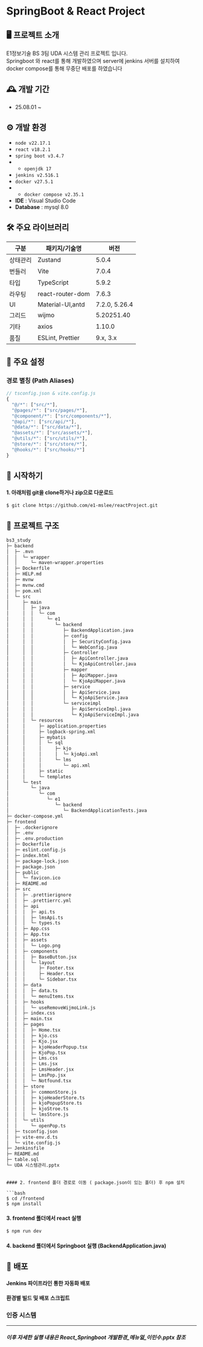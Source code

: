 # SpringBoot & React Project

## 🖥️ 프로젝트 소개
E1정보기술 BS 3팀 UDA 시스템 관리 프로젝트 입니다. 
<br>
Springboot 와 react를 통해 개발하였으며 server에 jenkins 서버를 설치하여 docker compose를 통해 무중단 배포를 하였습니다
<br>

## 🕰️ 개발 기간
* 25.08.01 ~ 

## ⚙️ 개발 환경
- `node v22.17.1`
- `react v18.2.1`
- `spring boot v3.4.7`
- - `openjdk 17`
- `jenkins v2.516.1`
- `docker v27.5.1`
- - `docker compose v2.35.1`
- **IDE** : Visual Studio Code
- **Database** : mysql 8.0

## 🛠️ 주요 라이브러리

| 구분       | 패키지/기술명                | 버전        |
| ---------- | --------------------------- | ----------- |
| 상태관리   | Zustand                     | 5.0.4       |
| 번들러     | Vite                        | 7.0.4      |
| 타입       | TypeScript                  | 5.9.2       |
| 라우팅     | react-router-dom            | 7.6.3       |
| UI         | Material-UI,antd            | 7.2.0, 5.26.4     |
| 그리드      | wijmo                      | 5.20251.40    |
| 기타       | axios                        | 1.10.0       |
| 품질       | ESLint, Prettier            | 9.x, 3.x    |

## 🔧 주요 설정
### 경로 별칭 (Path Aliases)

```typescript
// tsconfig.json & vite.config.js
{
  "@/*": ["src/*"],
  "@pages/*": ["src/pages/*"],
  "@component/*": ["src/components/*"],
  "@api/*": ["src/api/*"],
  "@data/*": ["src/data/*"],
  "@assets/*": ["src/assets/*"],
  "@utils/*": ["src/utils/*"],
  "@store/*": ["src/store/*"],
  "@hooks/*": ["src/hooks/*"]
}
```

## 📌 시작하기

#### 1. 아래처럼 git을 clone하거나 zip으로 다운로드
```bash
$ git clone https://github.com/e1-mslee/reactProject.git
```

## 📁 프로젝트 구조
```sh
bs3_study
├─ backend
│  ├─ .mvn
│  │  └─ wrapper
│  │     └─ maven-wrapper.properties
│  ├─ Dockerfile
│  ├─ HELP.md
│  ├─ mvnw
│  ├─ mvnw.cmd
│  ├─ pom.xml
│  └─ src
│     ├─ main
│     │  ├─ java
│     │  │  └─ com
│     │  │     └─ e1
│     │  │        └─ backend
│     │  │           ├─ BackendApplication.java
│     │  │           ├─ config
│     │  │           │  ├─ SecurityConfig.java
│     │  │           │  └─ WebConfig.java
│     │  │           ├─ Controller
│     │  │           │  ├─ ApiController.java
│     │  │           │  └─ KjoApiController.java
│     │  │           ├─ mapper
│     │  │           │  ├─ ApiMapper.java
│     │  │           │  └─ KjoApiMapper.java
│     │  │           ├─ service
│     │  │           │  ├─ ApiService.java
│     │  │           │  └─ KjoApiService.java
│     │  │           └─ serviceimpl
│     │  │              ├─ ApiServiceImpl.java
│     │  │              └─ KjoApiServiceImpl.java
│     │  └─ resources
│     │     ├─ application.properties
│     │     ├─ logback-spring.xml
│     │     ├─ mybatis
│     │     │  └─ sql
│     │     │     ├─ kjo
│     │     │     │  └─ kjoApi.xml
│     │     │     └─ lms
│     │     │        └─ api.xml
│     │     ├─ static
│     │     └─ templates
│     └─ test
│        └─ java
│           └─ com
│              └─ e1
│                 └─ backend
│                    └─ BackendApplicationTests.java
├─ docker-compose.yml
├─ frontend
│  ├─ .dockerignore
│  ├─ .env
│  ├─ .env.production
│  ├─ Dockerfile
│  ├─ eslint.config.js
│  ├─ index.html
│  ├─ package-lock.json
│  ├─ package.json
│  ├─ public
│  │  └─ favicon.ico
│  ├─ README.md
│  ├─ src
│  │  ├─ .prettierignore
│  │  ├─ .prettierrc.yml
│  │  ├─ api
│  │  │  ├─ api.ts
│  │  │  ├─ lmsApi.ts
│  │  │  └─ types.ts
│  │  ├─ App.css
│  │  ├─ App.tsx
│  │  ├─ assets
│  │  │  └─ Logo.png
│  │  ├─ components
│  │  │  ├─ BaseButton.jsx
│  │  │  └─ layout
│  │  │     ├─ Footer.tsx
│  │  │     ├─ Header.tsx
│  │  │     └─ Sidebar.tsx
│  │  ├─ data
│  │  │  ├─ data.ts
│  │  │  └─ menuItems.tsx
│  │  ├─ hooks
│  │  │  └─ useRemoveWijmoLink.js
│  │  ├─ index.css
│  │  ├─ main.tsx
│  │  ├─ pages
│  │  │  ├─ Home.tsx
│  │  │  ├─ kjo.css
│  │  │  ├─ Kjo.jsx
│  │  │  ├─ kjoHeaderPopup.tsx
│  │  │  ├─ KjoPop.tsx
│  │  │  ├─ Lms.css
│  │  │  ├─ Lms.jsx
│  │  │  ├─ LmsHeader.jsx
│  │  │  ├─ LmsPop.jsx
│  │  │  └─ Notfound.tsx
│  │  ├─ store
│  │  │  ├─ commonStore.js
│  │  │  ├─ kjoHeaderStore.ts
│  │  │  ├─ kjoPopupStore.ts
│  │  │  ├─ kjoStroe.ts
│  │  │  └─ lmsStore.js
│  │  └─ utils
│  │     └─ openPop.ts
│  ├─ tsconfig.json
│  ├─ vite-env.d.ts
│  └─ vite.config.js
├─ Jenkinsfile
├─ README.md
├─ table.sql
└─ UDA 시스템관리.pptx

```

```

#### 2. frontend 폴더 경로로 이동 ( package.json이 있는 폴더) 후 npm 설치

```bash
$ cd /frontend
$ npm install
```

#### 3. frontend 폴더에서 react 실행
```bash
$ npm run dev
```
#### 4. backend 폴더에서 Springboot 실행 (BackendApplication.java)

## 🚀 배포
#### Jenkins 파이프라인 통한 자동화 배포
#### 환경별 빌드 및 배포 스크립트


### 인증 시스템

---

##### 이후 자세한 실행 내용은 React_Springboot 개발환경_메뉴얼_이민수.pptx 참조
